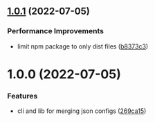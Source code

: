 ## [1.0.1](https://github.com/tubbo/merge-json-configs/compare/v1.0.0...v1.0.1) (2022-07-05)

### Performance Improvements

- limit npm package to only dist files ([b8373c3](https://github.com/tubbo/merge-json-configs/commit/b8373c3b0c77755caa61d242bd73b35926377c81))

# 1.0.0 (2022-07-05)

### Features

- cli and lib for merging json configs ([269ca15](https://github.com/tubbo/merge-json-configs/commit/269ca157a2d8d1daa617a8ca5cd8d86244b2be70))

